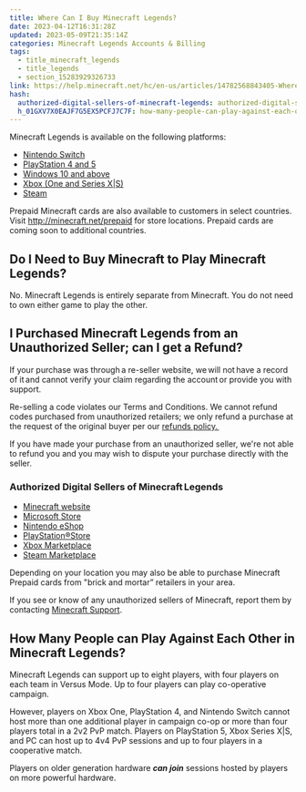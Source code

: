 ```yaml
---
title: Where Can I Buy Minecraft Legends?
date: 2023-04-12T16:31:28Z
updated: 2023-05-09T21:35:14Z
categories: Minecraft Legends Accounts & Billing
tags:
  - title_minecraft_legends
  - title_legends
  - section_15283929326733
link: https://help.minecraft.net/hc/en-us/articles/14782568843405-Where-Can-I-Buy-Minecraft-Legends
hash:
  authorized-digital-sellers-of-minecraft-legends: authorized-digital-sellers-of-minecraftlegends
  h_01GXV7X0EAJF7G5EX5PCFJ7C7F: how-many-people-can-play-against-each-other-in-minecraft-legends
---
```


Minecraft Legends is available on the following platforms:

- [Nintendo Switch](https://www.nintendo.com/store/products/minecraft-legends-switch/)
- [PlayStation 4 and 5](https://store.playstation.com/en-us/product/UP4433-PPSA05509_00-8852642893808980)
- [Windows 10 and above](https://www.minecraft.net/en-us/about-legends)
- [Xbox (One and Series X\|S)](https://www.xbox.com/en-US/games/minecraft-legends)
- [Steam](https://store.steampowered.com/app/1928870/Minecraft_Legends/)

Prepaid Minecraft cards are also available to customers in select countries. Visit <http://minecraft.net/prepaid> for store locations. Prepaid cards are coming soon to additional countries.

## Do I Need to Buy Minecraft to Play Minecraft Legends?

No. Minecraft Legends is entirely separate from Minecraft. You do not need to own either game to play the other.

## I Purchased Minecraft Legends from an Unauthorized Seller; can I get a Refund?

If your purchase was through a re-seller website, we will not have a record of it and cannot verify your claim regarding the account or provide you with support. 

Re-selling a code violates our Terms and Conditions. We cannot refund codes purchased from unauthorized retailers; we only refund a purchase at the request of the original buyer per our [refunds policy. ](../General-Billing/Mojang-Studios-Refund-Policy.md)

If you have made your purchase from an unauthorized seller, we're not able to refund you and you may wish to dispute your purchase directly with the seller. 

### Authorized Digital Sellers of Minecraft Legends

- [Minecraft website](https://www.minecraft.net/en-us)
- [Microsoft Store](https://www.xbox.com/en-US/microsoft-store)
- [Nintendo eShop](https://store.nintendo.com/catalogsearch/result/?q=minecraft)
- [PlayStation®Store](https://store.playstation.com/en-us/latest?gclid=5ed84ffd6a40162af9282eb7482f3249&gclsrc=3p.ds&ds_rl=1288848&msclkid=5ed84ffd6a40162af9282eb7482f3249)
- [Xbox Marketplace](https://marketplace.xbox.com/en-US/)
- [Steam Marketplace](https://store.steampowered.com/)

Depending on your location you may also be able to purchase Minecraft Prepaid cards from "brick and mortar” retailers in your area. 

If you see or know of any unauthorized sellers of Minecraft, report them by contacting [Minecraft Support](https://aka.ms/Minecraft-Support). 

## How Many People can Play Against Each Other in Minecraft Legends?

Minecraft Legends can support up to eight players, with four players on each team in Versus Mode. Up to four players can play co-operative campaign.

However, players on Xbox One, PlayStation 4, and Nintendo Switch cannot host more than one additional player in campaign co-op or more than four players total in a 2v2 PvP match. Players on PlayStation 5, Xbox Series X\|S, and PC can host up to 4v4 PvP sessions and up to four players in a cooperative match.

Players on older generation hardware ***can join*** sessions hosted by players on more powerful hardware.
